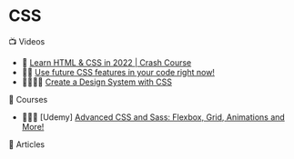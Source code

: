 # CSS

:tv: Videos
- 🌟 [Learn HTML & CSS in 2022 | Crash Course](https://www.youtube.com/watch?v=gXLjWRteuWI)
- 🌟🌟 [Use future CSS features in your code right now!](https://www.youtube.com/watch?v=Ek1JP3BzbhY&list=WL&index=13)
- 🌟🌟🌟🌟 [Create a Design System with CSS](https://www.youtube.com/watch?v=lRaL-8qZ0mM)

:movie_camera: Courses
- 🌟🌟🌟 [Udemy] [Advanced CSS and Sass: Flexbox, Grid, Animations and More!](https://www.udemy.com/course/advanced-css-and-sass/learn)

:memo: Articles

